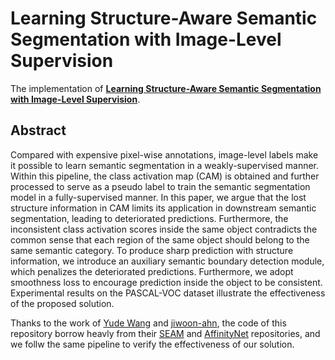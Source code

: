 # Learning Structure-Aware Semantic Segmentation with Image-Level Supervision

The implementation of [**Learning Structure-Aware Semantic Segmentation with Image-Level Supervision**](https://arxiv.org/abs/2104.07216).

## Abstract
Compared with expensive pixel-wise annotations, image-level labels make it possible to learn semantic segmentation in a weakly-supervised manner. Within this pipeline, the class activation map (CAM) is obtained and further processed to serve as a pseudo label to train the semantic segmentation model in a fully-supervised manner. In this paper, we argue that the lost structure information in CAM limits its application in downstream semantic segmentation, leading to deteriorated predictions. Furthermore, the inconsistent class activation scores inside the same object contradicts the common sense that each region of the same object should belong to the same semantic category. To produce sharp prediction with structure information, we introduce an auxiliary semantic boundary detection module, which penalizes the deteriorated predictions. Furthermore, we adopt smoothness loss to encourage prediction inside the object to be consistent. Experimental results on the PASCAL-VOC dataset illustrate the effectiveness of the proposed solution.

Thanks to the work of [Yude Wang](https://github.com/YudeWang) and [jiwoon-ahn](https://github.com/jiwoon-ahn), the code of this repository borrow heavly from their [SEAM]((https://github.com/YudeWang/SEAM)) and [AffinityNet](https://github.com/jiwoon-ahn/psa) repositories, and we follw the same pipeline to verify the effectiveness of our solution.
